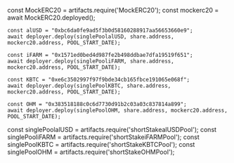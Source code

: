 <!-- deploying the genesis code (14 days prior) - 4/12/2021

will require all of the tokens be minted and created
genesisVault will need to be operator on the tokens to mint them for distribution

executing the genesis code (day 15) - 4/27/2021

will require everything to be live

Must Terminate (stop staking) before starting Genesis -->


  const MockERC20 = artifacts.require('MockERC20');
  const mockerc20 = await MockERC20.deployed();

    const alUSD = "0xbc6da0fe9ad5f3b0d58160288917aa56653660e9";
    await deployer.deploy(singlePoolalUSD, share.address, mockerc20.address, POOL_START_DATE);

    const iFARM = "0x1571ed0bed4d987fe2b498ddbae7dfa19519f651";
    await deployer.deploy(singlePooliFARM, share.address, mockerc20.address, POOL_START_DATE);

    const KBTC = "0xe6c3502997f97f9bde34cb165fbce191065e068f";
    await deployer.deploy(singlePoolKBTC, share.address, mockerc20.address, POOL_START_DATE);
    
    const OHM = "0x383518188c0c6d7730d91b2c03a03c837814a899";
    await deployer.deploy(singlePoolOHM, share.address, mockerc20.address, POOL_START_DATE);

    
const singlePoolalUSD = artifacts.require('shortStakealUSDPool');
const singlePooliFARM = artifacts.require('shortStakeiFARMPool');
const singlePoolKBTC = artifacts.require('shortStakeKBTCPool');
const singlePoolOHM = artifacts.require('shortStakeOHMPool');